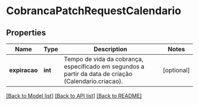 # CobrancaPatchRequestCalendario

## Properties
Name | Type | Description | Notes
------------ | ------------- | ------------- | -------------
**expiracao** | **int** | Tempo de vida da cobrança, especificado em segundos a partir da data de criação (Calendario.criacao). | [optional] 

[[Back to Model list]](../../README.md#documentation-for-models) [[Back to API list]](../../README.md#documentation-for-api-endpoints) [[Back to README]](../../README.md)

